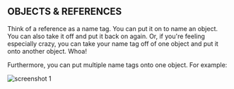 OBJECTS & REFERENCES
--------------------

Think of a reference as a name tag. You can put it on to name an object. You can also take it off and put it 
back on again. Or, if you're feeling especially crazy, you can take your name tag off of one object and put it onto 
another object. Whoa!

Furthermore, you can put multiple name tags onto one object. For example:

![screenshot 1](https://user-images.githubusercontent.com/39095798/41703520-e0f8e594-7533-11e8-8280-b2be36d8c220.png)
